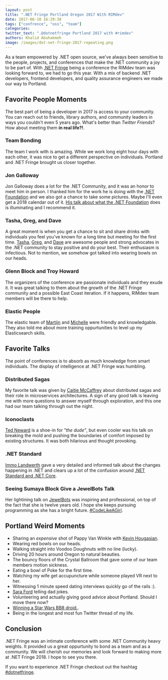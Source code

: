 ```yaml
---
layout: post
title: ".NET Fringe Portland Oregon 2017 With RIMdev"
date: 2017-06-10 16:29:38
tags: ["confrence", "oss", "team"]
categories:
twitter_text: ".@dotnetfringe Portland 2017 with #rimdev"
authors: Khalid Abuhakmeh
image: /images/dot-net-fringe-2017-repeating.png
---
```


As a team empowered by .NET open source, we've always been sensitive to the people, projects, and conferences that make the .NET community a joy to be part of. With [.NET Fringe](http://dotnetfringe.org/) being a conference the RIMdev team was looking forward to, we had to go this year. With a mix of backend .NET developers, frontend developers, and quality assurance engineers we made our way to Portland.

## Favorite People Moments

The best part of being a developer in 2017 is access to your community. You can reach out to friends, library authors, and community leaders in ways you couldn't even 5 years ago. What's better than *Twitter Friends*? How about meeting them **in real life?!**.

### Team Bonding

The team I work with is amazing. While we work long eight hour days with each other, it was nice to get a different perspective on individuals. Portland and .NET Fringe brought us closer together.

### Jon Galloway

Jon Galloway does a lot for the .NET Community, and it was an honor to meet him in person. I thanked him for the work he is doing with the [.NET Foundation]() and we also got a chance to take some pictures. Maybe I'll even get a 2018 calendar out of it. [His talk about what the .NET Foundation](https://www.youtube.com/watch?list=PLwZVRWVJepJtK6UZD-m2VLU2k2V-O5OrG&v=W-fqEOqiK78) does is illuminating and I recommend it.

### Tasha, Greg, and Dave

A great moment is when you get a chance to sit and share drinks with individuals you feel you've known for a long time but meeting for the first time. [Tasha](https://twitter.com/TashasEv), [Greg](https://twitter.com/justcallme98), and [Dave](https://twitter.com/daveaglick) are awesome people and strong advocates in the .NET community to stay positive and do your best. Their enthusiasm is infectious. Not to mention, we somehow got talked into wearing bowls on our heads.

### Glenn Block and Troy Howard

The organizers of the conference are passionate individuals and they exude it. It was great talking to them about the growth of the .NET Fringe community and a possible East Coast iteration. If it happens, RIMdev team members will be there to help.

### Elastic People

The elastic team of [Martijn](https://twitter.com/Mpdreamz) and [Michelle](https://twitter.com/miiiiiche) were friendly and knowledgable. They also told me about more training oppurtunities to level up my Elasticsearch skills.

## Favorite Talks

The point of conferences is to absorb as much knowledge from smart individuals. The display of intelligence at .NET Fringe was humbling.

### Distributed Sagas

My favorite talk was given by [Caitie McCaffrey](https://www.youtube.com/watch?v=0UTOLRTwOX0) about distributed sagas and their role in microservices architectures. A sign of any good talk is leaving me with more questions to answer myself through exploration, and this one had our team talking through out the night.

### Iconoclasts 

[Ted Neward](https://twitter.com/tedneward) is a shoe-in for *"the dude"*, but even cooler was his talk on breaking the mold and pushing the boundaries of comfort imposed by existing structures. It was both hilarious and thought provoking.

### .NET Standard

[Immo Landwerth](https://twitter.com/terrajobst) gave a very detailed and informed talk about the changes happening in .NET and clears up a lot of the confusion around [.NET Standard and .NET Core](https://www.youtube.com/playlist?list=PLRAdsfhKI4OWx321A_pr-7HhRNk7wOLLY).

### Seeing Sumaya Block Give a JewelBots Talk

Her lightining talk on [JewelBots](https://jewelbots.com/) was inspiring and professional, on top of the fact that she is twelve years old. I hope she keeps pursuing programming as she has a bright future. [#CodeLikeAGirl](http://twitter.com/).

## Portland Weird Moments

- Sharing an *expensive* shot of Pappy Van Winkle with [Kevin Hougasian](http://twitter.com/hougasian).
- Wearing red bowls on our heads.
- Walking straight into Voodoo Doughnuts with no line (lucky).
- Driving 20 hours around Oregon to natural beauties.
- The bouncy floors of the Crystal Ballroom that gave some of our team members motion sickness.
- Eating a bowl of Poke for the first time.
- Watching my wife get accupuncture while someone played VR next to her.
- Witnessing 1 minute speed dating interviews quickly go of the rails :). 
- [Sara Ford](http://twitter.com/saraford) telling dad jokes.
- Volunteering and actually giving good advice about Portland. Should I move there now?
- [Winning a Star Wars BB8 droid.](https://twitter.com/NicoleAbuhakmeh/status/872241784646017024).
- Being in the longest and most fun Twitter thread of my life.

## Conclusion

.NET Fringe was an intimate conference with some .NET Community heavy weights. It provided us a great oppurtunity to bond as a team and as a community. We will cherish our memories and look forward to making more at .NET Fringe 2018. I hope to see you there.

If you want to experience .NET Fringe checkout out the hashtag [#dotnetfringe](https://twitter.com/search?q=%23dotnetfringe&src=typd).